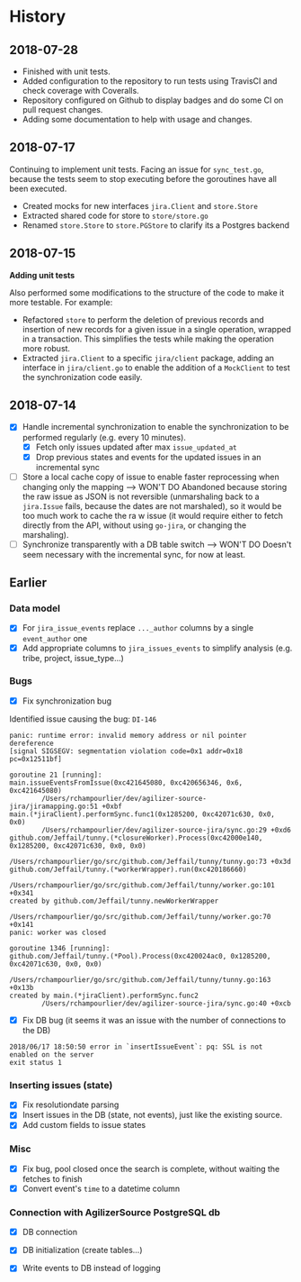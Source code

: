 # History

## 2018-07-28

- Finished with unit tests.
- Added configuration to the repository to run tests using TravisCI and check coverage with Coveralls.
- Repository configured on Github to display badges and do some CI on pull request changes.
- Adding some documentation to help with usage and changes.

## 2018-07-17

Continuing to implement unit tests. Facing an issue for `sync_test.go`, because the tests seem to stop executing before the goroutines have all been executed.

- Created mocks for new interfaces `jira.Client` and `store.Store`
- Extracted shared code for store to `store/store.go`
- Renamed `store.Store` to `store.PGStore` to clarify its a Postgres backend

## 2018-07-15

**Adding unit tests**

Also performed some modifications to the structure of the code to make it more testable. For example:

- Refactored `store` to perform the deletion of previous records and insertion of new records for a given issue in a single operation, wrapped in a transaction. This simplifies the tests while making the operation more robust.
- Extracted `jira.Client` to a specific `jira/client` package, adding an interface in `jira/client.go` to enable the addition of a `MockClient` to test the synchronization code easily.

## 2018-07-14

- [x] Handle incremental synchronization to enable the synchronization to be performed regularly (e.g. every 10 minutes).
  - [x] Fetch only issues updated after max `issue_updated_at`
  - [x] Drop previous states and events for the updated issues in an incremental sync
- [ ] Store a local cache copy of issue to enable faster reprocessing when changing only the mapping --> WON'T DO
  Abandoned because storing the raw issue as JSON is not reversible (unmarshaling back to a `jira.Issue` fails, because the dates are not marshaled), so it would be too much work to cache the ra
w issue (it would require either to fetch directly from the API, without using `go-jira`, or changing the marshaling).
- [ ] Synchronize transparently with a DB table switch --> WON'T DO
  Doesn't seem necessary with the incremental sync, for now at least.

## Earlier

### Data model

- [x] For `jira_issue_events` replace `..._author` columns by a single `event_author` one
- [x] Add appropriate columns to `jira_issues_events` to simplify analysis (e.g. tribe, project, issue_type...)

### Bugs

- [x] Fix synchronization bug

Identified issue causing the bug: `DI-146`

```
panic: runtime error: invalid memory address or nil pointer dereference
[signal SIGSEGV: segmentation violation code=0x1 addr=0x18 pc=0x12511bf]

goroutine 21 [running]:
main.issueEventsFromIssue(0xc421645080, 0xc420656346, 0x6, 0xc421645080)
        /Users/rchampourlier/dev/agilizer-source-jira/jiramapping.go:51 +0xbf
main.(*jiraClient).performSync.func1(0x1285200, 0xc42071c630, 0x0, 0x0)
        /Users/rchampourlier/dev/agilizer-source-jira/sync.go:29 +0xd6
github.com/Jeffail/tunny.(*closureWorker).Process(0xc42000e140, 0x1285200, 0xc42071c630, 0x0, 0x0)
        /Users/rchampourlier/go/src/github.com/Jeffail/tunny/tunny.go:73 +0x3d
github.com/Jeffail/tunny.(*workerWrapper).run(0xc420186660)
        /Users/rchampourlier/go/src/github.com/Jeffail/tunny/worker.go:101 +0x341
created by github.com/Jeffail/tunny.newWorkerWrapper
        /Users/rchampourlier/go/src/github.com/Jeffail/tunny/worker.go:70 +0x141
panic: worker was closed

goroutine 1346 [running]:
github.com/Jeffail/tunny.(*Pool).Process(0xc420024ac0, 0x1285200, 0xc42071c630, 0x0, 0x0)
        /Users/rchampourlier/go/src/github.com/Jeffail/tunny/tunny.go:163 +0x13b
created by main.(*jiraClient).performSync.func2
        /Users/rchampourlier/dev/agilizer-source-jira/sync.go:40 +0xcb
```

- [x] Fix DB bug (it seems it was an issue with the number of connections to the DB)

```
2018/06/17 18:50:50 error in `insertIssueEvent`: pq: SSL is not enabled on the server
exit status 1
```

### Inserting issues (state)

- [x] Fix resolutiondate parsing
- [x] Insert issues in the DB (state, not events), just like the existing source.
- [x] Add custom fields to issue states

### Misc

- [x] Fix bug, pool closed once the search is complete, without waiting the fetches to finish
- [X] Convert event's `time` to a datetime column

### Connection with AgilizerSource PostgreSQL db

- [x] DB connection
- [x] DB initialization (create tables...)
- [x] Write events to DB instead of logging

